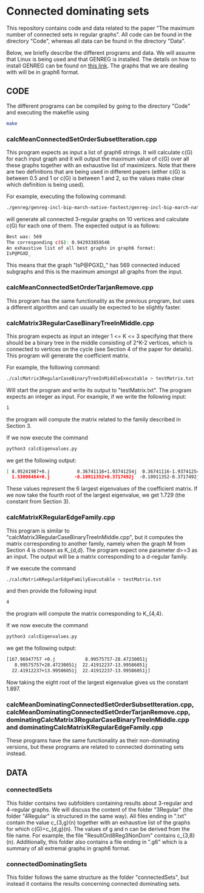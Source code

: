 # Connected dominating sets

This repository contains code and data related to the paper "The maximum number of connected sets in regular graphs". All code can be found in the directory "Code", whereas all data can be found in the directory "Data".

Below, we briefly describe the different programs and data. We will assume that Linux is being used and that GENREG is installed. The details on how to install GENREG can be found on [this link](https://www.mathe2.uni-bayreuth.de/markus/reggraphs.html). The graphs that we are dealing with will be in graph6 format.


## CODE
The different programs can be compiled by going to the directory "Code" and executing the makefile using
```bash
make
```

### calcMeanConnectedSetOrderSubsetIteration.cpp

This program expects as input a list of graph6 strings. It will calculate c(G) for each input graph and it will output the maximum value of c(G) over all these graphs together with an exhaustive list of maximizers. Note that there are two definitions that are being used in different papers (either c(G) is between 0.5 and 1 or c(G) is between 1 and 2, so the values make clear which definition is being used).

For example, executing the following command:

```bash
./genreg/genreg-incl-bip-march-native-fastest/genreg-incl-bip-march-native-fastest/genreg 10 3 -g stdout | ./calcMeanConnectedSetOrderSubsetIterationExecutable
```
 will generate all connected 3-regular graphs on 10 vertices and calculate c(G) for each one of them. The expected output is as follows:

```bash
Best was: 569
The corresponding c(G): 0.942933859546
An exhaustive list of all best graphs in graph6 format:
IsP@PGXD_
```

This means that the graph "IsP@PGXD_" has 569 connected induced subgraphs and this is the maximum amongst all graphs from the input.

### calcMeanConnectedSetOrderTarjanRemove.cpp

This program has the same functionality as the previous program, but uses a different algorithm and can usually be expected to be slightly faster.

### calcMatrix3RegularCaseBinaryTreeInMiddle.cpp

This program expects as input an integer 1 <= K <= 3 specifying that there should be a binary tree in the middle consisting of 2^K-2 vertices, which is connected to vertices on the cycle (see Section 4 of the paper for details). This program will generate the coefficient matrix.

For example, the following command:
```bash
./calcMatrix3RegularCaseBinaryTreeInMiddleExecutable > testMatrix.txt
```

Will start the program and write its output to "testMatrix.txt". The program expects an integer as input. For example, if we write the following input:

```bash
1
```
the program will compute the matrix related to the family described in Section 3.


If we now execute the command
```bash
python3 calcEigenvalues.py 
```

we get the following output:
```bash
[ 8.95241987+0.j          0.36741116+1.93741254j  0.36741116-1.93741254j
  1.53098484+0.j         -0.10911352+0.3717492j  -0.10911352-0.3717492j ] 
```

These values represent the 6 largest eigenvalues of the coefficient matrix. If we now take the fourth root of the largest eigenvalue, we get 1.729 (the constant from Section 3).

### calcMatrixKRegularEdgeFamily.cpp

This program is similar to "calcMatrix3RegularCaseBinaryTreeInMiddle.cpp", but it computes the matrix corresponding to another family, namely when the graph M from Section 4 is chosen as K_{d,d}. The program expect one parameter d>=3 as an input. The output will be a matrix corresponding to a d-regular family.

If we execute the command
```bash
./calcMatrixKRegularEdgeFamilyExecutable > testMatrix.txt
```
and then provide the following input
```bash
4
```

the program will compute the matrix corresponding to K_{4,4}.

If we now execute the command
```bash
python3 calcEigenvalues.py 
```

we get the following output:
```bash
[167.96947757 +0.j           8.99575757-28.47230051j
   8.99575757+28.47230051j  22.41912237-13.99586051j
  22.41912237+13.99586051j  22.41912237-13.99586051j]
```

Now taking the eight root of the largest eigenvalue gives us the constant 1.897.

### calcMeanDominatingConnectedSetOrderSubsetIteration.cpp, calcMeanDominatingConnectedSetOrderTarjanRemove.cpp, dominatingCalcMatrix3RegularCaseBinaryTreeInMiddle.cpp and dominatingCalcMatrixKRegularEdgeFamily.cpp

These programs have the same functionality as their non-dominating versions, but these programs are related to connected dominating sets instead.

## DATA
### connectedSets
This folder contains two subfolders containing results about 3-regular and 4-regular graphs. We will discuss the content of the folder "3Regular" (the folder "4Regular" is structured in the same way). All files ending in ".txt" contain the value c_{3,g}(n) together with an exhaustive list of the graphs for which c(G)=c_{d,g}(n). The values of g and n can be derived from the file name. For example, the file "ResultOrd8Reg3NonDom" contains c_{3,8}(n). Additionally, this folder also contains a file ending in ".g6" which is a summary of all extremal graphs in graph6 format.

### connectedDominatingSets

This folder follows the same structure as the folder "connectedSets", but instead it contains the results concerning connected dominating sets.
